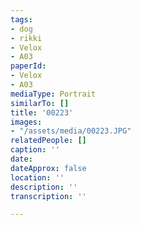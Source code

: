 ```yaml
---
tags:
- dog
- rikki
- Velox
- A03
paperId:
- Velox
- A03
mediaType: Portrait
similarTo: []
title: '00223'
images:
- "/assets/media/00223.JPG"
relatedPeople: []
caption: ''
date: 
dateApprox: false
location: ''
description: ''
transcription: ''

---
```

